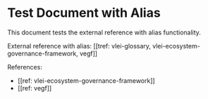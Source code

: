 # Test Document with Alias

This document tests the external reference with alias functionality.

External reference with alias: [[tref: vlei-glossary, vlei-ecosystem-governance-framework, vegf]]

References:
- [[ref: vlei-ecosystem-governance-framework]]
- [[ref: vegf]]
